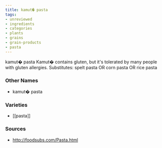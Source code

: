 ```yaml
---
title: kamut� pasta
tags:
- unreviewed
- ingredients
- categories
- plants
- grains
- grain-products
- pasta
---
```

kamut� pasta Kamut� contains gluten, but it's tolerated by many people with gluten allergies. Substitutes: spelt pasta OR corn pasta OR rice pasta

### Other Names

* kamut� pasta

### Varieties

* [[pasta]]

### Sources
* http://foodsubs.com/Pasta.html
